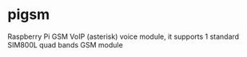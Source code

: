 # pigsm
Raspberry Pi GSM VoIP (asterisk) voice module, it supports 1 standard SIM800L quad bands GSM module
